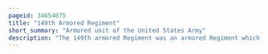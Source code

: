 ```yaml
---
pageid: 34654075
title: "149th Armored Regiment"
short_summary: "Armored unit of the United States Army"
description: "The 149th armored Regiment was an armored Regiment which was Part of the California army national Guard. Its Lineage Dates back to a Cavalry Unit organized in Salinas in 1895. As Troop c the Unit's first major Action occurred when it deployed to help the Aftermath of the 1906 San Francisco Earthquake. As Troop c the Unit continued Service along the mexican-us Border near Nogales arizona in 1916 to deter further Border Incursions due to Events surrounding the Pancho Villa Expedition. After the united States' Entry into World War I as Part of the 40th Division Troop C was activated in 1918 and then reorganized and redesignated as Company b the Battalion was deployed to france and returned to the united States in 1919."
---
```

